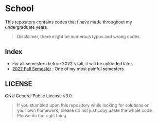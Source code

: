 # School 
This repository contains codes that I have made throughout my undergraduate years.

> Disclaimer, there might be numerous typos and wrong codes. 

## Index
- For all semesters before 2022's fall, it will be uploaded later.
- [2022 Fall Semester](!./2022_02) : One of my most painful semesters.

## LICENSE
GNU General Public License v3.0.
> If you stumbled upon this repository while looking for solutions on your own homework, please do not just copy paste the whole code. Please do the right thing.